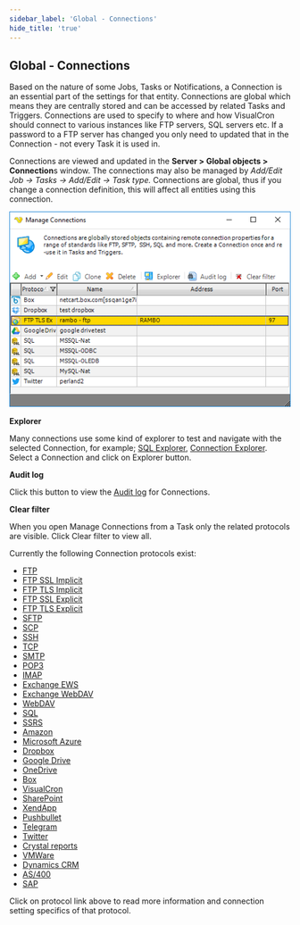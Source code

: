 ```yaml
---
sidebar_label: 'Global - Connections'
hide_title: 'true'
---
```


## Global - Connections

Based on the nature of some Jobs, Tasks or Notifications, a Connection is an essential part of the settings for that entity. Connections are global which means they are centrally stored and can be accessed by related Tasks and Triggers. Connections are used to specify to where and how VisualCron should connect to various instances like FTP servers, SQL servers etc. If a password to a FTP server has changed you only need to updated that in the Connection - not every Task it is used in.
 
Connections are viewed and updated in the **Server > Global objects > Connection**s window. The connections may also be managed by _Add/Edit Job -> Tasks -> Add/Edit -> Task type._ Connections are global, thus if you change a connection definition, this will affect all entities using this connection.

![](../../../static/img/globalconnections.png)

**Explorer**

Many connections use some kind of explorer to test and navigate with the selected Connection, for example; [SQL Explorer](sqlexplorer), [Connection Explorer](connectionexplorer). Select a Connection and click on Explorer button.
 
**Audit log**

Click this button to view the [Audit log](auditlog) for Connections.
 
**Clear filter**

When you open Manage Connections from a Task only the related protocols are visible. Click Clear filter to view all.

Currently the following Connection protocols exist:
* [FTP](ftp)
* [FTP SSL Implicit](ftpsslimplicit)
* [FTP TLS Implicit](ftptlsimplicit)
* [FTP SSL Explicit](ftpsslexplicit)
* [FTP TLS Explicit](ftptlsexplicit)
* [SFTP](sftp)
* [SCP](scp)
* [SSH](ssh)
* [TCP](tcp)
* [SMTP](smtp)
* [POP3](pop3)
* [IMAP](imap)
* [Exchange EWS](exchangeews)
* [Exchange WebDAV](exchangewebdav)
* [WebDAV](webdav)
* [SQL](sql)
* [SSRS](ssrs)
* [Amazon](amazon)
* [Microsoft Azure](microsoftazure)
* [Dropbox](dropbox)
* [Google Drive](googledrive)
* [OneDrive](onedrive)
* [Box](box)
* [VisualCron](visualcron)
* [SharePoint](sharepoint)
* [XendApp](xendapp)
* [Pushbullet](pushbullet)
* [Telegram](telegram)
* [Twitter](twitter)
* [Crystal reports](crystalreports)
* [VMWare](vmware)
* [Dynamics CRM](dynamicscrm)
* [AS/400](as400)
* [SAP](sap)
 
Click on protocol link above to read more information and connection setting specifics of that protocol.